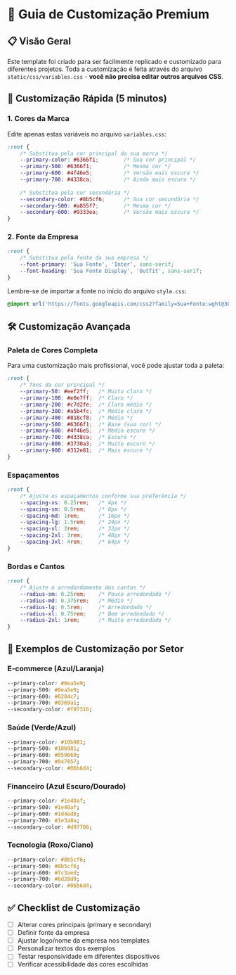 # 🎨 Guia de Customização Premium

## 📋 Visão Geral

Este template foi criado para ser facilmente replicado e customizado para diferentes projetos. Toda a customização é feita através do arquivo `static/css/variables.css` - **você não precisa editar outros arquivos CSS**.

## 🎯 Customização Rápida (5 minutos)

### 1. Cores da Marca 

Edite apenas estas variáveis no arquivo `variables.css`:

```css
:root {
    /* Substitua pela cor principal da sua marca */
    --primary-color: #6366f1;        /* Sua cor principal */
    --primary-500: #6366f1;          /* Mesma cor */
    --primary-600: #4f46e5;          /* Versão mais escura */
    --primary-700: #4338ca;          /* Ainda mais escura */
    
    /* Substitua pela cor secundária */
    --secondary-color: #8b5cf6;      /* Sua cor secundária */
    --secondary-500: #a855f7;        /* Mesma cor */
    --secondary-600: #9333ea;        /* Versão mais escura */
}
```

### 2. Fonte da Empresa

```css
:root {
    /* Substitua pela fonte da sua empresa */
    --font-primary: 'Sua Fonte', 'Inter', sans-serif;
    --font-heading: 'Sua Fonte Display', 'Outfit', sans-serif;
}
```

Lembre-se de importar a fonte no início do arquivo `style.css`:
```css
@import url('https://fonts.googleapis.com/css2?family=Sua+Fonte:wght@300;400;500;600;700&display=swap');
```

## 🛠️ Customização Avançada

### Paleta de Cores Completa

Para uma customização mais profissional, você pode ajustar toda a paleta:

```css
:root {
    /* Tons da cor principal */
    --primary-50: #eef2ff;   /* Muito claro */
    --primary-100: #e0e7ff;  /* Claro */
    --primary-200: #c7d2fe;  /* Claro médio */
    --primary-300: #a5b4fc;  /* Médio claro */
    --primary-400: #818cf8;  /* Médio */
    --primary-500: #6366f1;  /* Base (sua cor) */
    --primary-600: #4f46e5;  /* Médio escuro */
    --primary-700: #4338ca;  /* Escuro */
    --primary-800: #3730a3;  /* Muito escuro */
    --primary-900: #312e81;  /* Mais escuro */
}
```

### Espaçamentos

```css
:root {
    /* Ajuste os espaçamentos conforme sua preferência */
    --spacing-xs: 0.25rem;   /* 4px */
    --spacing-sm: 0.5rem;    /* 8px */
    --spacing-md: 1rem;      /* 16px */
    --spacing-lg: 1.5rem;    /* 24px */
    --spacing-xl: 2rem;      /* 32px */
    --spacing-2xl: 3rem;     /* 48px */
    --spacing-3xl: 4rem;     /* 64px */
}
```

### Bordas e Cantos

```css
:root {
    /* Ajuste o arredondamento dos cantos */
    --radius-sm: 0.25rem;    /* Pouco arredondado */
    --radius-md: 0.375rem;   /* Médio */
    --radius-lg: 0.5rem;     /* Arredondado */
    --radius-xl: 0.75rem;    /* Bem arredondado */
    --radius-2xl: 1rem;      /* Muito arredondado */
}
```

## 🚀 Exemplos de Customização por Setor

### E-commerce (Azul/Laranja)
```css
--primary-color: #0ea5e9;
--primary-500: #0ea5e9;
--primary-600: #0284c7;
--primary-700: #0369a1;
--secondary-color: #f97316;
```

### Saúde (Verde/Azul)
```css
--primary-color: #10b981;
--primary-500: #10b981;
--primary-600: #059669;
--primary-700: #047857;
--secondary-color: #06b6d4;
```

### Financeiro (Azul Escuro/Dourado)
```css
--primary-color: #1e40af;
--primary-500: #1e40af;
--primary-600: #1d4ed8;
--primary-700: #1e3a8a;
--secondary-color: #d97706;
```

### Tecnologia (Roxo/Ciano)
```css
--primary-color: #8b5cf6;
--primary-500: #8b5cf6;
--primary-600: #7c3aed;
--primary-700: #6d28d9;
--secondary-color: #06b6d4;
```

## ✅ Checklist de Customização

- [ ] Alterar cores principais (primary e secondary)
- [ ] Definir fonte da empresa
- [ ] Ajustar logo/nome da empresa nos templates
- [ ] Personalizar textos dos exemplos
- [ ] Testar responsividade em diferentes dispositivos
- [ ] Verificar acessibilidade das cores escolhidas